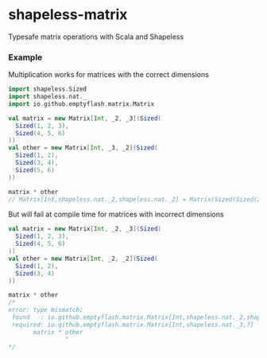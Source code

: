 # shapeless-matrix

Typesafe matrix operations with Scala and Shapeless

### Example
Multiplication works for matrices with the correct dimensions
``` scala
import shapeless.Sized
import shapeless.nat._
import io.github.emptyflash.matrix.Matrix

val matrix = new Matrix[Int, _2, _3](Sized(
  Sized(1, 2, 3),
  Sized(4, 5, 6)
))
val other = new Matrix[Int, _3, _2](Sized(
  Sized(1, 2),
  Sized(3, 4),
  Sized(5, 6)
))

matrix * other
// Matrix[Int,shapeless.nat._2,shapeless.nat._2] = Matrix(Sized(Sized(22, 28), Sized(49, 64)))
```

But will fail at compile time for matrices with incorrect dimensions
``` scala
val matrix = new Matrix[Int, _2, _3](Sized(
  Sized(1, 2, 3),
  Sized(4, 5, 6)
))
val other = new Matrix[Int, _2, _2](Sized(
  Sized(1, 2),
  Sized(3, 4)
))

matrix * other
/*
error: type mismatch;
 found   : io.github.emptyflash.matrix.Matrix[Int,shapeless.nat._2,shapeless.nat._2]
 required: io.github.emptyflash.matrix.Matrix[Int,shapeless.nat._3,?]
       matrix * other
                ^
*/
```
